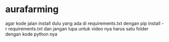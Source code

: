 # aurafarming
agar kode jalan install dulu yang ada di requirements.txt dengan pip install -r requirements.txt
dan jangan lupa untuk video nya harus satu folder dengan kode python nya
 